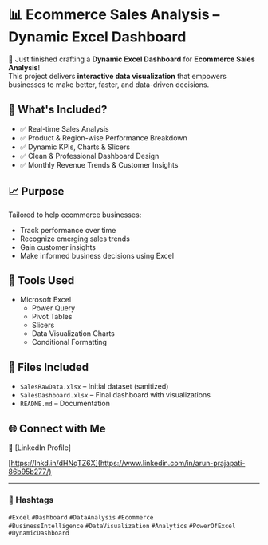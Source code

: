 # 📊 Ecommerce Sales Analysis – Dynamic Excel Dashboard

🚀 Just finished crafting a **Dynamic Excel Dashboard** for **Ecommerce Sales Analysis**!  
This project delivers **interactive data visualization** that empowers businesses to make better, faster, and data-driven decisions.

## 🔧 What's Included?

- ✅ Real-time Sales Analysis
- ✅ Product & Region-wise Performance Breakdown
- ✅ Dynamic KPIs, Charts & Slicers
- ✅ Clean & Professional Dashboard Design
- ✅ Monthly Revenue Trends & Customer Insights

## 📈 Purpose

Tailored to help ecommerce businesses:
- Track performance over time
- Recognize emerging sales trends
- Gain customer insights
- Make informed business decisions using Excel

## 🧰 Tools Used

- Microsoft Excel
  - Power Query
  - Pivot Tables
  - Slicers
  - Data Visualization Charts
  - Conditional Formatting

## 📂 Files Included

- `SalesRawData.xlsx` – Initial dataset (sanitized)
- `SalesDashboard.xlsx` – Final dashboard with visualizations
- `README.md` – Documentation

## 🌐 Connect with Me

💼 [LinkedIn Profile]

[https://lnkd.in/dHNqTZ6X](https://www.linkedin.com/in/arun-prajapati-86b95b277/)

---

### 📌 Hashtags

`#Excel` `#Dashboard` `#DataAnalysis` `#Ecommerce`  
`#BusinessIntelligence` `#DataVisualization` `#Analytics` `#PowerOfExcel` `#DynamicDashboard`
